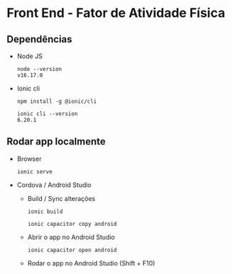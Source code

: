 # Front End - Fator de Atividade Física

## Dependências  

* Node JS

      node --version
      v16.17.0
    
* Ionic cli 
    
      npm install -g @ionic/cli

      ionic cli --version 
      6.20.1
     
## Rodar app localmente

  * Browser

        ionic serve
    
* Cordova / Android Studio

  * Build / Sync alterações 

        ionic build 
    
        ionic capacitor copy android
    
  * Abrir o app no Android Studio
    
        ionic capacitor open android
        
  * Rodar o app no Android Studio (Shift + F10)
